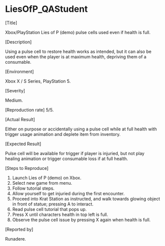 # LiesOfP_QAStudent

[Title]

Xbox/PlayStation Lies of P (demo) pulse cells used even if health is full.

[Description]

Using a pulse cell to restore health works as intended, but it can also be used even when the player is at maximum health, depriving them of a consumable.

[Environment]

Xbox X / S Series, PlayStation 5.

[Severity]

Medium.

[Reproduction rate] 
5/5.

[Actual Result]

Either on purpose or accidentally using a pulse cell while at full health with trigger usage animation and deplete item from inventory.

[Expected Result]

Pulse cell will be available for trigger if player is injuried, but not play healing animation or trigger consumable loss if at full health.

[Steps to Reproduce]

1.	Launch Lies of P (demo) on Xbox.
2.	Select new game from menu.
3.	Follow tutorial steps.
4.	Allow yourself to get injuried during the first encounter.
5.	Proceed into Krat Station as instructed, and walk towards glowing object in front of statue; pressing A to interact.
6.	Read pulse cell tutorial that pops up.
7.	Press X until characters health in top left is full.
8.	Observe the pulse cell issue by pressing X again when health is full.

[Reported by]

Runadere.
